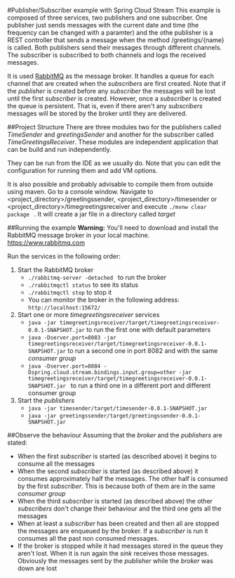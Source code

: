 #Publisher/Subscriber example with Spring Cloud Stream
This example is composed of three services, two publishers and one subscriber. One publisher just sends messages with
the current date and time (the frequency can be changed with a paramter) and the othe publisher is a REST controller
that sends a message when the method /greetings/{name} is called. Both publishers send their messages through different
channels. The subscriber is subscribed to both channels and logs the received messages.

It is used [RabbitMQ](https://www.rabbitmq.com) as the message broker. It handles a queue for each channel
that are created when the *subscribers* are first created. Note that if the *publisher* is created before any *subscriber*
 the messages will be lost until the first *subscriber* is created. However, once a *subscriber* is created
 the queue is persistent. That is, even if there aren't any *subscribers* messages will be stored
 by the broker until they are delivered.
 
##Project Structure
There are three modules two for the publishers called *TimeSender* and *greetingsSender* and another for the subscriber
called *TimeGreetingsReceiver*. These modules are independent application that can be build and run independently.

They can be run from the IDE as we usually do. Note that you can edit the configuration for 
running them and add VM options.

It is also possible and probably advisable to compile them from outside using maven. Go to 
a console window. Navigate to <project_directory>/greetingssender, <project_directory>/timesender or 
<project_directory>/timegreetingsreceiver and 
execute `./mvnw clear package `
. It will create a jar file in a directory called *target*

##Running the example
**Warning:** You'll need to download and install the RabbitMQ message broker in 
your local machine. https://www.rabbitmq.com

Run the services in the following order:

1. Start the RabbitMQ broker
    * `./rabbitmq-server -detached ` to run the broker
    * `./rabbitmqctl status` to see its status
    * `./rabbitmqctl stop` to stop it
    * You can monitor the broker in the following address: `http://localhost:15672/`
2. Start one or more *timegreetingsreceiver* services
    * `java -jar timegreetingsreceiver/target/timegreetingsreceiver-0.0.1-SNAPSHOT.jar` to run the first one with default parameters
    * `java -Dserver.port=8083 -jar timegreetingsreceiver/target/timegreetingsreceiver-0.0.1-SNAPSHOT.jar` to run a second one
    in port 8082 and with the same *consumer group*
    * `java -Dserver.port=8084 -Dspring.cloud.stream.bindings.input.group=other -jar timegreetingsreceiver/target/timegreetingsreceiver-0.0.1-SNAPSHOT.jar
` to run a third one in a different port and different consumer group
3. Start the *publishers*
    * `java -jar timesender/target/timesender-0.0.1-SNAPSHOT.jar`
    * `java -jar greetingssender/target/greetingssender-0.0.1-SNAPSHOT.jar`
    
##Observe the behaviour
Assuming that the *broker* and the *publishers* are stated:

* When the first *subscriber* is started  (as described above) it begins to consume all the messages
* When the second *subscriber* is started (as described above) it consumes approximately half the messages.
The other half is consumed by the first *subscriber*. This is because both of them are in the same *consumer
group*
* When the third *subscriber* is started (as described above) the other *subscribers* don't change their
behaviour and the third one gets all the messages
* When at least a *subscriber* has been created and then all are stopped the messages are enqueued by the 
broker. If a *subscriber* is run it consumes all the past non consumed messages.
* If the broker is stopped while it had messages stored in the queue they aren't lost. When it
is run again the *sink* receives those messages. Obviously the messages sent by the *publisher*
while the *broker* was down are lost






